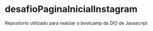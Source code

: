 # desafioPaginaInicialInstagram
Repositorio utilizado para realziar o bootcamp da DIO de Javascript
